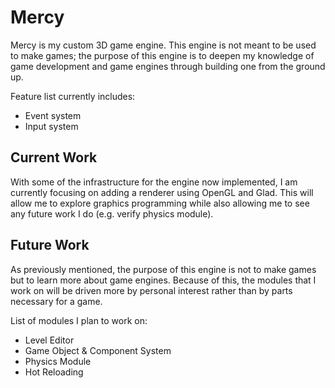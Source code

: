 # Mercy
Mercy is my custom 3D game engine. This engine is not meant to be used to make games; the purpose of this engine is to deepen my knowledge of game development and game engines through building one from the ground up.

Feature list currently includes:
 - Event system
 - Input system

## Current Work
With some of the infrastructure for the engine now implemented, I am currently focusing on adding a renderer using OpenGL and Glad. This will allow me to explore graphics programming while also allowing me to see any future work I do (e.g. verify physics module).

## Future Work
As previously mentioned, the purpose of this engine is not to make games but to learn more about game engines. Because of this, the modules that I work on will be driven more by personal interest rather than by parts necessary for a game.

List of modules I plan to work on:
 - Level Editor
 - Game Object & Component System
 - Physics Module
 - Hot Reloading

